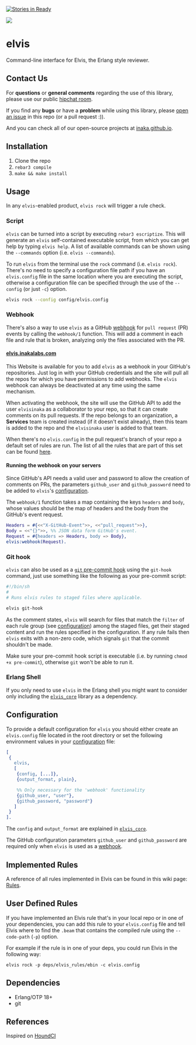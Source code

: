 [![Stories in Ready](https://badge.waffle.io/inaka/elvis.png?label=ready&title=Ready)](https://waffle.io/inaka/elvis)

![](http://www.reactiongifs.com/wp-content/uploads/2013/01/elvis-dance.gif)

# elvis

Command-line interface for Elvis, the Erlang style reviewer.

## Contact Us
For **questions** or **general comments** regarding the use of this library,
please use our public [hipchat room](http://inaka.net/hipchat).

If you find any **bugs** or have a **problem** while using this library, please
[open an issue](https://github.com/inaka/elvis/issues/new) in this repo
(or a pull request :)).

And you can check all of our open-source projects at [inaka.github.io](http://inaka.github.io).

## Installation

1. Clone the repo
1. `rebar3 compile`
1. `make && make install`

## Usage

In any `elvis`-enabled product, `elvis rock` will trigger a rule check.

### Script

`elvis` can be turned into a script by executing `rebar3 escriptize`. This will
generate an `elvis` self-contained executable script, from which you can get
help by typing `elvis help`. A list of available commands can be shown using the
`--commands` option (i.e. `elvis --commands`).

To run `elvis` from the terminal use the `rock` command (i.e. `elvis
rock`). There's no need to specify a configuration file path if you have an
`elvis.config` file in the same location where you are executing the script,
otherwise a configuration file can be specified through the use of the
`--config` (or just `-c`) option.

```bash
elvis rock --config config/elvis.config
```

### Webhook

There's also a way to use `elvis` as a GitHub [webhook][webhooks] for
`pull request` (PR) events by calling the `webhook/1` function. This will add
a comment in each file and rule that is broken, analyzing only the files
associated with the PR.

#### [elvis.inakalabs.com][elvis-web]

This Website is available for you to add `elvis` as a webhook in your GitHub's
repositories. Just log in with your GitHub credentials and the site will pull
all the repos for which you have permissions to add webhooks. The `elvis`
webhook can always be deactivated at any time using the same mechanism.

When activating the webhook, the site will use the GitHub API to add the user
`elvisinaka` as a collaborator to your repo, so that it can create comments
on its pull requests. If the repo belongs to an organization, a **Services**
team is created instead (if it doesn't exist already), then this team is added
to the repo and the `elvisinaka` user is added to that team.

When there's no `elvis.config` in the pull request's branch of your repo a default
set of rules are run. The list of all the rules that are part of this set can be
found [here](https://github.com/inaka/elvis/wiki/Default-Rules-in-Elvis-Webhook).

#### Running the webhook on your servers

Since GitHub's API needs a valid user and password to allow the creation of
comments on PRs, the parameters `github_user` and `github_password` need to be
added to `elvis`'s [configuration](#configuration).

The `webhook/1` function takes a map containing the keys `headers` and `body`,
whose values should be the map of headers and the body from the GitHub's event
request.

```erlang
Headers = #{<<"X-GitHub-Event">>, <<"pull_request">>},
Body = <<"{}">>, %% JSON data form GitHub's event.
Request = #{headers => Headers, body => Body},
elvis:webhook(Request).
```

### Git hook

`elvis` can also be used as a [`git` pre-commit hook][pre-commit]
using the `git-hook` command, just use something like the following as
your pre-commit script:

```bash
#!/bin/sh
#
# Runs elvis rules to staged files where applicable.

elvis git-hook
```

As the comment states, `elvis` will search for files that match the `filter` of
each rule group (see [configuration](#configuration)) among the staged files,
get their staged content and run the rules specified in the configuration.
If any rule fails then `elvis` exits with a non-zero code,
which signals `git` that the commit shouldn't be made.

Make sure your pre-commit hook script is executable (i.e. by running
`chmod +x pre-commit`), otherwise `git` won't be able to run it.

### Erlang Shell

If you only need to use `elvis` in the Erlang shell you might want to
consider only including the [`elvis_core`](https://github.com/inaka/elvis_core)
library as a dependency.

## Configuration

To provide a default configuration for `elvis` you should either create an
`elvis.config` file located in the root directory or set the following
environment values in your [configuration][config] file:

```erlang
[
 {
   elvis,
   [
    {config, [...]},
    {output_format, plain},

    %% Only necessary for the 'webhook' functionality
    {github_user, "user"},
    {github_password, "password"}
   ]
 }
].
```

The `config` and `output_format` are explained in [`elvis_core`](https://github.com/inaka/elvis_core).

The GitHub configuration parameters `github_user` and `github_password` are
required only when `elvis` is used as a [webhook](#webhook).

## Implemented Rules

A reference of all rules implemented in Elvis can be found in this wiki page:
[Rules](https://github.com/inaka/elvis_core/wiki/Rules).

## User Defined Rules

If you have implemented an Elvis rule that's in your local repo or in one of
your dependencies, you can add this rule to your `elvis.config` file and
tell Elvis where to find the `.beam` that contains the compiled rule using
the `--code-path` (`-p`) option.

For example if the rule is in one of your deps, you could run Elvis in the
following way:

```shell
elvis rock -p deps/elvis_rules/ebin -c elvis.config
```

## Dependencies

- Erlang/OTP 18+
- git

## References

Inspired on [HoundCI][houndci]

  [houndci]: https://houndci.com/
  [erlang]: http://www.erlang.org/download_release/24
  [make]: http://www.gnu.org/software/make/
  [git]: http://git-scm.com/
  [pre-commit]: http://git-scm.com/book/en/Customizing-Git-Git-Hooks#Client-Side-Hooks
  [config]: http://www.erlang.org/doc/man/config.html
  [webhooks]: https://developer.github.com/v3/repos/hooks/
  [elvis-web]: http://elvis.inakalabs.com/
